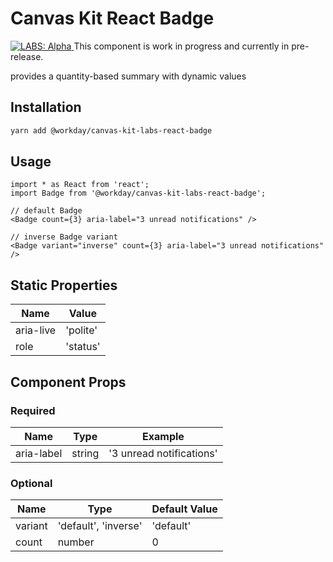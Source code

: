 # Canvas Kit React Badge

<a href="https://github.com/Workday/canvas-kit/tree/master/modules/_labs/README.md">
  <img src="https://img.shields.io/badge/LABS-alpha-orange" alt="LABS: Alpha" />
</a>  This component is work in progress and currently in pre-release.

provides a quantity-based summary with dynamic values

## Installation

```sh
yarn add @workday/canvas-kit-labs-react-badge
```

## Usage

```tsx
import * as React from 'react';
import Badge from '@workday/canvas-kit-labs-react-badge';

// default Badge
<Badge count={3} aria-label="3 unread notifications" />

// inverse Badge variant
<Badge variant="inverse" count={3} aria-label="3 unread notifications" />
```

## Static Properties

| Name      | Value    |
| --------- | -------- |
| aria-live | 'polite' |
| role      | 'status' |

## Component Props

### Required

| Name       | Type   | Example                  |
| ---------- | ------ | ------------------------ |
| aria-label | string | '3 unread notifications' |

### Optional

| Name    | Type                 | Default Value |
| ------- | -------------------- | ------------- |
| variant | 'default', 'inverse' | 'default'     |
| count   | number               | 0             |

